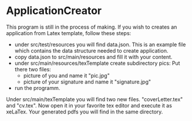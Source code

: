 # ApplicationCreator
This program is still in the process of making. If you wish to creates an application from Latex template, follow these steps:

- under src/test/resources you will find data.json. This is an example file which contains the data structure needed to create application.
- copy data.json to src/main/resources and fill it with your content.
- under src/main/resources/texTemplate create subdirectory pics: Put there two files:
	- picture of you and name it "pic.jpg"
	- picture of your signature and name it "signature.jpg"
- run the programm.

Under src/main/texTemplate you will find two new files. "coverLetter.tex" and "cv.tex". Now open it in your favorite tex editor and execute it as xeLaTex. Your generated pdfs you will find in the same directory.